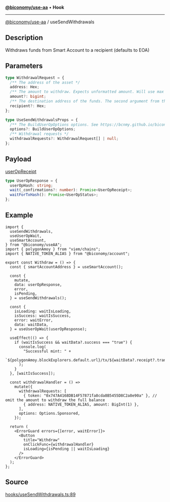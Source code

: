 [**@biconomy/use-aa**](../index.md) • **Hook**

---

[@biconomy/use-aa](../index.md) / useSendWithdrawals

## Description

Withdraws funds from Smart Account to a recipient (defaults to EOA)

## Parameters

```ts
type WithdrawalRequest = {
  /** The address of the asset */
  address: Hex;
  /** The amount to withdraw. Expects unformatted amount. Will use max amount if unset */
  amount?: bigint;
  /** The destination address of the funds. The second argument from the `withdraw(...)` function will be used as the default if left unset. */
  recipient?: Hex;
};

type UseSendWithdrawalsProps = {
  /** The BuildUserOpOptions options. See https://bcnmy.github.io/biconomy-client-sdk/types/BuildUserOpOptions.html for further detail */
  options?: BuildUserOpOptions;
  /** Withdrawal requests */
  withdrawalRequests?: WithdrawalRequest[] | null;
};
```

## Payload

[userOpReceipt](../../Bundler/api/get-useroperation-receipt#response)

```ts
type UserOpResponse = {
  userOpHash: string;
  wait(_confirmations?: number): Promise<UserOpReceipt>;
  waitForTxHash(): Promise<UserOpStatus>;
};
```

## Example

```tsx
import {
  useSendWithdrawals,
  useUserOpWait,
  useSmartAccount,
} from "@biconomy/useAA";
import { polygonAmoy } from "viem/chains";
import { NATIVE_TOKEN_ALIAS } from "@biconomy/account";

export const Withdraw = () => {
  const { smartAccountAddress } = useSmartAccount();

  const {
    mutate,
    data: userOpResponse,
    error,
    isPending,
  } = useSendWithdrawals();

  const {
    isLoading: waitIsLoading,
    isSuccess: waitIsSuccess,
    error: waitError,
    data: waitData,
  } = useUserOpWait(userOpResponse);

  useEffect(() => {
    if (waitIsSuccess && waitData?.success === "true") {
      console.log(
        "Successful mint: " +
          `${polygonAmoy.blockExplorers.default.url}/tx/${waitData?.receipt?.transactionHash}`
      );
    }
  }, [waitIsSuccess]);

  const withdrawalHandler = () =>
    mutate({
      withdrawalRequests: [
        { token: "0x747A4168DB14F57871fa8cda8B5455D8C2a8e90a" }, // omit the amount to withdraw the full balance
        { address: NATIVE_TOKEN_ALIAS, amount: BigInt(1) },
      ],
      options: Options.Sponsored,
    });

  return (
    <ErrorGuard errors={[error, waitError]}>
      <Button
        title="Withdraw"
        onClickFunc={withdrawalHandler}
        isLoading={isPending || waitIsLoading}
      />
    </ErrorGuard>
  );
};
```

## Source

[hooks/useSendWithdrawals.ts:89](https://github.com/bcnmy/useAA/blob/main/src/hooks/useSendWithdrawals.ts#L89)
